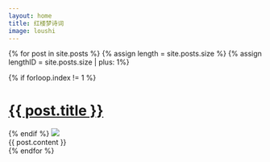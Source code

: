 ```yaml
---
layout: home
title: 红楼梦诗词
image: loushi
---
```


{% for post in site.posts %}
{% assign length = site.posts.size %}
{% assign lengthID = site.posts.size | plus: 1%}

  <div id="js-{{ forloop.index }}" class="post -fixed{% if forloop.index == 1 %} -first{% endif %}{% if forloop.index == length %} -last{% endif %}">
    <span id="{{ post.url | remove: '/' }}">
    {% if forloop.index != 1 %}
      <div class="post-header ctnr-golden">
        <h1 class="post-title">
          <a href="{{ site.baseurl }}{{ post.url }}">{{ post.title }}</a>
        </h1>
      </div>
    {% endif %}
    </span>
    <img class="post-image" style="z-index: {{ lengthID | minus: forloop.index }}" src="{{ site.baseurl }}{{ site.assets }}{{ site.images }}/posts/{{post.image}}.jpeg" srcset="{{ site.baseurl }}{{ site.assets }}{{ site.images }}/posts/{{post.image}}.jpeg 1000w, {{ site.baseurl }}{{ site.assets }}{{ site.images }}/posts/{{post.image}}-large.jpeg 2000w, {{ site.baseurl }}{{ site.assets }}{{ site.images }}/posts/{{post.image}}-small.jpeg 500w" sizes="(min-width: 768px) 50vw, 100vw">
    <div class="ctnr-wide">
    {{ post.content }}
    </div>
  </div>
{% endfor %}

